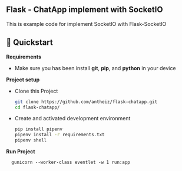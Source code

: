 ## Flask - ChatApp implement with SocketIO

This is example code for implement SocketIO with Flask-SocketIO

## 🚀 Quickstart

**Requirements**

- Make sure you has been install **git**, **pip**, and **python** in your device

**Project setup**

- Clone this Project

    ```sh
    git clone https://github.com/antheiz/flask-chatapp.git
    cd flask-chatapp/
    ```
    
- Create and activated development environment
  
  ```sh
  pip install pipenv
  pipenv install -r requirements.txt
  pipenv shell
  ```

**Run Project**

  ```
    gunicorn --worker-class eventlet -w 1 run:app
  ```
